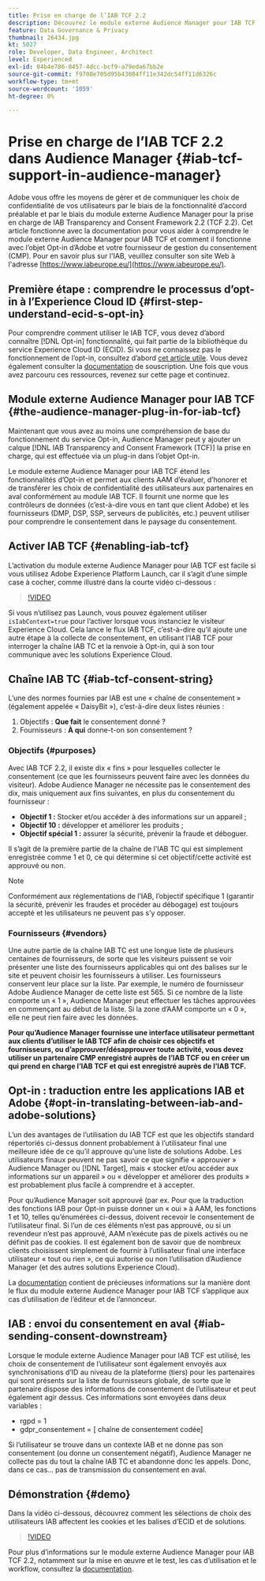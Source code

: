 ```yaml
---
title: Prise en charge de l’IAB TCF 2.2
description: Découvrez le module externe Audience Manager pour IAB TCF et son fonctionnement avec l’objet d’accord préalable Adobe et votre fournisseur de gestion du consentement (CMP).
feature: Data Governance & Privacy
thumbnail: 26434.jpg
kt: 5027
role: Developer, Data Engineer, Architect
level: Experienced
exl-id: 04b4e786-0457-4dcc-bcf9-a79eda67bb2e
source-git-commit: f9708e705d95b43084ff11e342dc54ff11d6326c
workflow-type: tm+mt
source-wordcount: '1059'
ht-degree: 0%

---
```


# Prise en charge de l’IAB TCF 2.2 dans Audience Manager {#iab-tcf-support-in-audience-manager}

Adobe vous offre les moyens de gérer et de communiquer les choix de confidentialité de vos utilisateurs par le biais de la fonctionnalité d’accord préalable et par le biais du module externe Audience Manager pour la prise en charge de IAB Transparency and Consent Framework 2.2 (TCF 2.2). Cet article fonctionne avec la documentation pour vous aider à comprendre le module externe Audience Manager pour IAB TCF et comment il fonctionne avec l’objet Opt-in d’Adobe et votre fournisseur de gestion du consentement (CMP). Pour en savoir plus sur l&#39;IAB, veuillez consulter son site Web à l&#39;adresse [https://www.iabeurope.eu/](https://www.iabeurope.eu/).

## Première étape : comprendre le processus d’opt-in à l’Experience Cloud ID {#first-step-understand-ecid-s-opt-in}

Pour comprendre comment utiliser le IAB TCF, vous devez d’abord connaître [!DNL Opt-in] fonctionnalité, qui fait partie de la bibliothèque du service Experience Cloud ID (ECID). Si vous ne connaissez pas le fonctionnement de l’opt-in, consultez d’abord [cet article utile](https://experienceleague.adobe.com/docs/core-services-learn/tutorials/id-service/use-opt-in-to-control-experience-cloud-activities-based-on-user-consent.html?lang=fr). Vous devez également consulter la [documentation](https://experienceleague.adobe.com/docs/id-service/using/implementation/opt-in-service/optin-overview.html?lang=fr) de souscription. Une fois que vous avez parcouru ces ressources, revenez sur cette page et continuez.

## Module externe Audience Manager pour IAB TCF {#the-audience-manager-plug-in-for-iab-tcf}

Maintenant que vous avez au moins une compréhension de base du fonctionnement du service Opt-in, Audience Manager peut y ajouter un calque [!DNL IAB Transparency and Consent Framework (TCF)] la prise en charge, qui est effectuée via un plug-in dans l’objet Opt-in.

Le module externe Audience Manager pour IAB TCF étend les fonctionnalités d’Opt-in et permet aux clients AAM d’évaluer, d’honorer et de transférer les choix de confidentialité des utilisateurs aux partenaires en aval conformément au module IAB TCF. Il fournit une norme que les contrôleurs de données (c’est-à-dire vous en tant que client Adobe) et les fournisseurs (DMP, DSP, SSP, serveurs de publicités, etc.) peuvent utiliser pour comprendre le consentement dans le paysage du consentement.

## Activer IAB TCF {#enabling-iab-tcf}

L’activation du module externe Audience Manager pour IAB TCF est facile si vous utilisez Adobe Experience Platform Launch, car il s’agit d’une simple case à cocher, comme illustré dans la courte vidéo ci-dessous :

>[!VIDEO](https://video.tv.adobe.com/v/38258/?quality=12&captions=fre_fr)

Si vous n’utilisez pas Launch, vous pouvez également utiliser `isIabContext=true` pour l’activer lorsque vous instanciez le visiteur Experience Cloud. Cela lance le flux IAB TCF, c’est-à-dire qu’il ajoute une autre étape à la collecte de consentement, en utilisant l’IAB TCF pour interroger la chaîne IAB TC et la renvoie à Opt-in, qui à son tour communique avec les solutions Experience Cloud.

## Chaîne IAB TC {#iab-tcf-consent-string}

L’une des normes fournies par IAB est une « chaîne de consentement » (également appelée « DaisyBit »), c’est-à-dire deux listes réunies :

1. Objectifs : **Que fait** le consentement donné ?
1. Fournisseurs : **À qui** donne-t-on son consentement ?

### Objectifs {#purposes}

Avec IAB TCF 2.2, il existe dix « fins » pour lesquelles collecter le consentement (ce que les fournisseurs peuvent faire avec les données du visiteur). Adobe Audience Manager ne nécessite pas le consentement des dix, mais uniquement aux fins suivantes, en plus du consentement du fournisseur :

* **Objectif 1 :** Stocker et/ou accéder à des informations sur un appareil ;
* **Objectif 10 :** développer et améliorer les produits ;
* **Objectif spécial 1 :** assurer la sécurité, prévenir la fraude et déboguer.

Il s’agit de la première partie de la chaîne de l’IAB TC qui est simplement enregistrée comme 1 et 0, ce qui détermine si cet objectif/cette activité est approuvé ou non.

>[!NOTE]
>
>Conformément aux réglementations de l’IAB, l’objectif spécifique 1 (garantir la sécurité, prévenir les fraudes et procéder au débogage) est toujours accepté et les utilisateurs ne peuvent pas s’y opposer.

### Fournisseurs {#vendors}

Une autre partie de la chaîne IAB TC est une longue liste de plusieurs centaines de fournisseurs, de sorte que les visiteurs puissent se voir présenter une liste des fournisseurs applicables qui ont des balises sur le site et peuvent choisir les fournisseurs à utiliser. Les fournisseurs conservent leur place sur la liste. Par exemple, le numéro de fournisseur Adobe Audience Manager de cette liste est 565. Si ce nombre de la liste comporte un « 1 », Audience Manager peut effectuer les tâches approuvées en commençant au début de la liste. Si la zone d’AAM comporte un « 0 », elle ne peut rien faire avec les données.

**Pour qu’Audience Manager fournisse une interface utilisateur permettant aux clients d’utiliser le IAB TCF afin de choisir ces objectifs et fournisseurs, ou d’approuver/désapprouver toute activité, vous devez utiliser un partenaire CMP enregistré auprès de l’IAB TCF ou en créer un qui prend en charge l’IAB TCF et qui est enregistré auprès de l’IAB TCF.**

## Opt-in : traduction entre les applications IAB et Adobe {#opt-in-translating-between-iab-and-adobe-solutions}

L’un des avantages de l’utilisation du IAB TCF est que les objectifs standard répertoriés ci-dessus donnent probablement à l’utilisateur final une meilleure idée de ce qu’il approuve qu’une liste de solutions Adobe. Les utilisateurs finaux peuvent ne pas savoir ce que signifie « approuver » Audience Manager ou [!DNL Target], mais « stocker et/ou accéder aux informations sur un appareil » ou « développer et améliorer des produits » est probablement plus facile à comprendre et à accepter.

Pour qu’Audience Manager soit approuvé (par ex. Pour que la traduction des fonctions IAB pour Opt-in puisse donner un « oui » à AAM, les fonctions 1 et 10, telles qu’énumérées ci-dessus, doivent recevoir le consentement de l’utilisateur final. Si l’un de ces éléments n’est pas approuvé, ou si un revendeur n’est pas approuvé, AAM n’exécute pas de pixels activés ou ne définit pas de cookies. Il est également bon de savoir que de nombreux clients choisissent simplement de fournir à l’utilisateur final une interface utilisateur « tout ou rien », ce qui autorise ou non l’utilisation d’Audience Manager (et des autres solutions Experience Cloud).

La [documentation](https://experienceleague.adobe.com/docs/audience-manager/user-guide/overview/data-privacy/consent-management/aam-iab-plugin.html?lang=fr) contient de précieuses informations sur la manière dont le flux du module externe Audience Manager pour IAB TCF s’applique aux cas d’utilisation de l’éditeur et de l’annonceur.

## IAB : envoi du consentement en aval {#iab-sending-consent-downstream}

Lorsque le module externe Audience Manager pour IAB TCF est utilisé, les choix de consentement de l’utilisateur sont également envoyés aux synchronisations d’ID au niveau de la plateforme (tiers) pour les partenaires qui sont présents sur la liste de fournisseurs globale, de sorte que le partenaire dispose des informations de consentement de l’utilisateur et peut également agir dessus. Ces informations sont envoyées dans deux variables :

* rgpd = 1
* gdpr_consentement = [ chaîne de consentement codée]

Si l’utilisateur se trouve dans un contexte IAB et ne donne pas son consentement (ou donne un consentement négatif), Audience Manager ne collecte pas du tout la chaîne IAB TC et abandonne donc les appels. Donc, dans ce cas... pas de transmission du consentement en aval.

## Démonstration {#demo}

Dans la vidéo ci-dessous, découvrez comment les sélections de choix des utilisateurs IAB affectent les cookies et les balises d’ECID et de solutions.

>[!VIDEO](https://video.tv.adobe.com/v/38241/?quality=12&captions=fre_fr)

Pour plus d’informations sur le module externe Audience Manager pour IAB TCF 2.2, notamment sur la mise en œuvre et le test, les cas d’utilisation et le workflow, consultez la [documentation](https://experienceleague.adobe.com/docs/audience-manager/user-guide/overview/data-privacy/consent-management/aam-iab-plugin.html?lang=fr).
